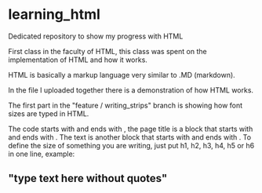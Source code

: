 # learning_html
Dedicated repository to show my progress with HTML  

First class in the faculty of HTML, this class was spent on the implementation of HTML and how it works.

HTML is basically a markup language very similar to .MD (markdown).

In the file I uploaded together there is a demonstration of how HTML works.

The first part in the "feature / writing_strips" branch is showing how font sizes are typed in HTML.

The code starts with <html> and ends with </html>, the page title is a block that starts with <head> and ends with </head>. The text is another block that starts with <body> and ends with </body>. To define the size of something you are writing, just put h1, h2, h3, h4, h5 or h6 in one line, example: **<h2> "type text here without quotes" </h2>**